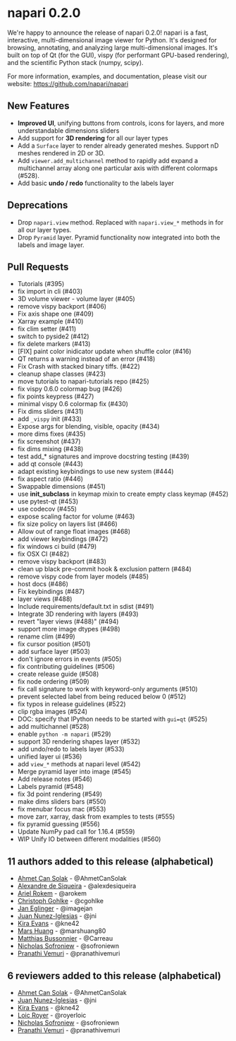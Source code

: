 # napari 0.2.0

We're happy to announce the release of napari 0.2.0! napari is a fast,
interactive, multi-dimensional image viewer for Python. It's designed for
browsing, annotating, and analyzing large multi-dimensional images. It's built
on top of Qt (for the GUI), vispy (for performant GPU-based rendering), and the
scientific Python stack (numpy, scipy).

For more information, examples, and documentation, please visit our website:
https://github.com/napari/napari

## New Features

- **Improved UI**, unifying buttons from controls, icons for layers,
  and more understandable dimensions sliders
- Add support for **3D rendering** for all our layer types
- Add a `Surface` layer to render already generated meshes. Support nD meshes
  rendered in 2D or 3D.
- Add `viewer.add_multichannel` method to rapidly add expand a multichannel
  array along one particular axis with different colormaps (#528).
- Add basic **undo / redo** functionality to the labels layer

## Deprecations

- Drop `napari.view` method. Replaced with `napari.view_*` methods in for all
  our layer types.
- Drop `Pyramid` layer. Pyramid functionality now integrated into both the
  labels and image layer.

## Pull Requests

- Tutorials (#395)
- fix import in cli (#403)
- 3D volume viewer - volume layer (#405)
- remove vispy backport (#406)
- Fix axis shape one (#409)
- Xarray example (#410)
- fix clim setter (#411)
- switch to pyside2 (#412)
- fix delete markers (#413)
- [FIX] paint color inidicator update when shuffle color (#416)
- QT returns a warning instead of an error (#418)
- Fix Crash with stacked binary tiffs. (#422)
- cleanup shape classes (#423)
- move tutorials to napari-tutorials repo (#425)
- fix vispy 0.6.0 colormap bug (#426)
- fix points keypress (#427)
- minimal vispy 0.6 colormap fix (#430)
- Fix dims sliders (#431)
- add `_vispy` init (#433)
- Expose args for blending, visible, opacity (#434)
- more dims fixes (#435)
- fix screenshot (#437)
- fix dims mixing (#438)
- test add_* signatures and improve docstring testing (#439)
- add qt console (#443)
- adapt existing keybindings to use new system (#444)
- fix aspect ratio (#446)
- Swappable dimensions (#451)
- use __init_subclass__ in keymap mixin to create empty class keymap (#452)
- use pytest-qt (#453)
- use codecov (#455)
- expose scaling factor for volume (#463)
- fix size policy on layers list (#466)
- Allow out of range float images (#468)
- add viewer keybindings (#472)
- fix windows ci build (#479)
- fix OSX CI (#482)
- remove vispy backport (#483)
- clean up black pre-commit hook & exclusion pattern (#484)
- remove vispy code from layer models (#485)
- host docs (#486)
- Fix keybindings (#487)
- layer views (#488)
- Include requirements/default.txt in sdist (#491)
- Integrate 3D rendering with layers (#493)
- revert "layer views (#488)" (#494)
- support more image dtypes (#498)
- rename clim (#499)
- fix cursor position (#501)
- add surface layer (#503)
- don't ignore errors in events (#505)
- fix contributing guidelines (#506)
- create release guide (#508)
- fix node ordering (#509)
- fix call signature to work with keyword-only arguments (#510)
- prevent selected label from being reduced below 0 (#512)
- fix typos in release guidelines (#522)
- clip rgba images (#524)
- DOC: specify that IPython needs to be started with `gui=qt` (#525)
- add multichannel (#528)
- enable `python -m napari` (#529)
- support 3D rendering shapes layer (#532)
- add undo/redo to labels layer (#533)
- unified layer ui (#536)
- add `view_*` methods at napari level (#542)
- Merge pyramid layer into image (#545)
- Add release notes (#546)
- Labels pyramid (#548)
- fix 3d point rendering (#549)
- make dims sliders bars (#550)
- fix menubar focus mac (#553)
- move zarr, xarray, dask from examples to tests (#555)
- fix pyramid guessing (#556)
- Update NumPy pad call for 1.16.4 (#559)
- WIP Unify IO between different modalities (#560)

## 11 authors added to this release (alphabetical)

- [Ahmet Can Solak](https://github.com/napari/napari/commits?author=AhmetCanSolak) - @AhmetCanSolak
- [Alexandre de Siqueira](https://github.com/napari/napari/commits?author=alexdesiqueira) - @alexdesiqueira
- [Ariel Rokem](https://github.com/napari/napari/commits?author=arokem) - @arokem
- [Christoph Gohlke](https://github.com/napari/napari/commits?author=cgohlke) - @cgohlke
- [Jan Eglinger](https://github.com/napari/napari/commits?author=imagejan) - @imagejan
- [Juan Nunez-Iglesias](https://github.com/napari/napari/commits?author=jni) - @jni
- [Kira Evans](https://github.com/napari/napari/commits?author=kne42) - @kne42
- [Mars Huang](https://github.com/napari/napari/commits?author=marshuang80) - @marshuang80
- [Matthias Bussonnier](https://github.com/napari/napari/commits?author=Carreau) - @Carreau
- [Nicholas Sofroniew](https://github.com/napari/napari/commits?author=sofroniewn) - @sofroniewn
- [Pranathi Vemuri](https://github.com/napari/napari/commits?author=pranathivemuri) - @pranathivemuri

## 6 reviewers added to this release (alphabetical)

- [Ahmet Can Solak](https://github.com/napari/napari/commits?author=AhmetCanSolak) - @AhmetCanSolak
- [Juan Nunez-Iglesias](https://github.com/napari/napari/commits?author=jni) - @jni
- [Kira Evans](https://github.com/napari/napari/commits?author=kne42) - @kne42
- [Loic Royer](https://github.com/napari/napari/commits?author=royerloic) - @royerloic
- [Nicholas Sofroniew](https://github.com/napari/napari/commits?author=sofroniewn) - @sofroniewn
- [Pranathi Vemuri](https://github.com/napari/napari/commits?author=pranathivemuri) - @pranathivemuri
